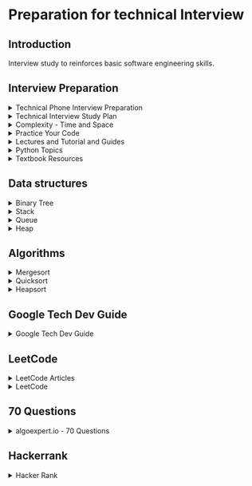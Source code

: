 # Preparation for technical Interview

## Introduction 
Interview study to reinforces basic software engineering skills.

## Interview Preparation 

<details>
<summary>Technical Phone Interview Preparation</summary>

- [Practice on a google doc](https://www.quora.com/What-are-some-tips-for-practicing-coding-on-Google-docs-for-a-phone-screen)

</details>


<details>
<summary>Technical Interview Study Plan</summary>

#### Overall Plan
- [Average googler four weeks study plan](https://www.linkedin.com/pulse/average-googler-four-weeks-study-plan-milad-naseri/?trk=v-feed)

- [According to a LeetCode discussion on number of problems to solve,](https://leetcode.com/discuss/career/368612/Folks-who-cracked-google-what-of-LC-hard-problems-were-you-able-to-solve-on-your-own/333033)
> 1. I didn't solve hard problems at all. I solved around 400 medium problems and all easy problems on LeetCode. It's better to understand the approaches used and learn to come up with the solution yourself, instead of looking up the answer.

> 2. Don't look the answer at all. If you can't solve the problem in an hour, even with drawing on a notebook with a pen, just skip the question. Don't look the answer. Go back to this question in two weeks and try another hour. If you still can't solve it - try to find a hint, if there's not hints, then lookup the answer. Review this question in a month or so.

> 3. Practice your weak topics.

> 4. You'll most likely asked a hard problem on the interview. But solving many Medium LC questions will help you much more. There are many Medium problems that are harder than the Hard ones.

> 5. Don't run after numbers. It doesn't matter if you solved 100, 200, or 1000 problems. All that important is the quality. If you solved 200 problems, but you looked the answers for half of them, I bet you won't be able to come up with a solution to a problem you saw 3-4 weeks ago. Which means, your brain will work like a Queue.

> 6. Quality > Quantity.
> 7. Good luck.

- [According to a LeetCode discussion on areas to focus on,](https://leetcode.com/discuss/career/368612/Folks-who-cracked-google-what-of-LC-hard-problems-were-you-able-to-solve-on-your-own/332803)

> You should be able to crack a decent amount of hard LCs, that being said, Google focuses pretty heavily on breadth.
So be sure to practice extensively on:

> backtracking(appears very often)

> dynamic programming

> graphs (dfs, bfs, union find [usually asked as a follow up question to optimize a purely dfs/bfs approach], dijkstra)

> two pointers (very often)

> binary search (very very often)
> I've noticed somewhat of a new trend at Google, namely binary search on monotonic functions, i.e. : https://leetcode.com/problems/split-array-largest-sum/.

> Several others have mentioned getting interviews on this kind of problem, and you're pretty much gonna be able to come up with a solution instantly if you map it to binary search on sight.


#### Other sites guides
- [Google Tech Dev Guide](https://techdevguide.withgoogle.com/)
- [Geeks for Geeks - Company preparation](https://www.geeksforgeeks.org/company-preparation/)
- [Geeks for Geeks - Google interview preparation](https://www.geeksforgeeks.org/google-interview-preparation/)

#### Pattern Plan
- [Patterns For Coding Interview](./Plan/Patterns_For_Coding_Interview.md)
- [Patterns For Dynamic Programming](./Plan/Patterns_For_Dynamic_Programming.md)
- [Top 10 algorithms in interview questions by Geeks for Geeks](https://www.geeksforgeeks.org/top-10-algorithms-in-interview-questions/) 

#### Review
- [Bitwise operation](./Plan/bitwise_operation.md)
- [Analysis for different sorting techniques](./Plan/Analysis_of_Sorting.md)
- [Big Oh Cheatsheet](http://bigocheatsheet.com)

#### Question List
- [50 questions by Byte-Byte](https://www.byte-by-byte.com/wp-content/uploads/2019/01/50-Coding-Interview-Questions.pdf)
- [500 questions by techiedelight](https://www.techiedelight.com) or [via quora](https://techiedelight.quora.com/500-Data-Structures-and-Algorithms-interview-questions-and-their-solutions?share=1&utm_medium=email&utm_source=hackernewsletter&utm_term=code)

</details>

<details>
<summary>Complexity - Time and Space</summary>


[Merge sort time and space complexity](https://stackoverflow.com/questions/10342890/merge-sort-time-and-space-complexity)
</details>


<details>
<summary>Practice Your Code</summary>

#### Sites to practice your code
- [LeetCode](https://leetcode.com)
- [Geeks for Geeks](https://www.geeksforgeeks.org)
- [HackerRank](https://www.hackerrank.com)
- [Project Euler](https://projecteuler.net)
- [Topcoder](https://www.topcoder.com)
- [Puzzles](https://www.geeksforgeeks.org/category/puzzles/)

#### Company focused tags
- [Practice problems - Google Focus by Geeks for Geeks](https://practice.geeksforgeeks.org/explore/?company%5B%5D=Google&page=1&sortBy=accuracy)



</details>

<details>
<summary>Lectures and Tutorial and Guides</summary>

#### Style Guide
- [Google Style Guide](https://google.github.io/styleguide/)
- [Google Python Style Guide](https://google.github.io/styleguide/pyguide.html)

#### Tutorials
- [Hacker Earth Practice](https://www.hackerearth.com/practice/)
- [Python Quick Tutorials](https://www.techbeamers.com)
- [Hacker Earth - Bit Manipulation](https://www.hackerearth.com/practice/notes/bit-manipulation/)

#### Lecture Videos 
- [MIT 6.006 Introduction to Algorithms, Fall 2011](https://www.youtube.com/playlist?list=PLUl4u3cNGP61Oq3tWYp6V_F-5jb5L2iHb)
    - To Do: watch the dynamic programming videos 

</details>

<details>
<summary>Python Topics</summary>

- [Finding the most middle value](https://stackoverflow.com/questions/20904368/javascript-finding-the-most-middle-value-in-an-array)

<details>
<summary>Python - Deep copy vs shallow copy </summary>

- [Geeks for geeks: copy - shallow vs deep](https://www.geeksforgeeks.org/copy-python-deep-copy-shallow-copy/)
</details>

<details>
<summary> Python - When to use</summary>

- [Python: list vs tuple, when to use each](https://stackoverflow.com/questions/1708510/python-list-vs-tuple-when-to-use-each)

</details>

<details>
<summary>Python - Integers</summary>

- [Python: Checking for integer overflow](https://stackoverflow.com/questions/45528637/checking-integer-overflow-in-python)

- [Python: max and min for integers](https://stackoverflow.com/questions/7604966/maximum-and-minimum-values-for-ints)

- [Python: min(1, None)](https://stackoverflow.com/questions/6254871/python-minnone-x)

</details>

<details>
<summary>Python - List</summary>

- [Python: understanding slice notation](https://stackoverflow.com/questions/509211/understanding-slice-notation)

- [Python: removing from a list](https://stackoverflow.com/questions/4426663/how-to-remove-the-first-item-from-a-list)

- [Python: What is the difference between sorted(list) and list.sort()](https://stackoverflow.com/questions/22442378/what-is-the-difference-between-sortedlist-vs-list-sort)

</details>

<details>
<summary>Python - Dictionary</summary>

- [Python: Deleting element from a dictionary](https://stackoverflow.com/questions/5844672/delete-an-element-from-a-dictionary)

</details>

<details>
<summary>Python - Typing Annotations</summary>

- [Python: Using Python's Type Annotations](https://dev.to/dstarner/using-pythons-type-annotations-4cfe)
- [Python Documentation: Typing](https://docs.python.org/3/library/typing.html)

</details>

</details>


<details>
<summary>Textbook Resources</summary>

- [Online text: Algorithms by Jeff Erickson](http://jeffe.cs.illinois.edu/teaching/algorithms/)
- [Online text: Introduction to Programming in Python by Robert Sedgewick and Kevin Wayne](https://introcs.cs.princeton.edu/python/home/)
- [Online text: Algorithms, 4th Java Edition by Robert Sedgewick and Kevin Wayne](https://algs4.cs.princeton.edu/home/)
- Introduction to Algorithms, Third Edition by Thomas H. Cormen, Charles E. Leiserson, Ronald L. Rivest, Clifford Stein.
- The Algorithm Design Manual by Second Edition by Steven S. Skiena.
- Programming Pearls, Second Edition by Jon Bentley
- Data Structures and Algorithm Analysis in Java, Third Edition by Mark Allen Weiss.
- Data Structures and Algorithms with Python, Springer Press, by Kent D. Lee and Steve Hubbard
- Python Algorithms - Mastering Basic Algorithms in the Python Language, Second Edition by Magnus Lie Hetland
</details>

## Data structures

<details>
<summary> Binary Tree </summary>

- [Binary Tree](./Data_Structures/binary_tree.py)
- [AVL Tree notes](./Data_Structures/avl_tree.md)
- [AVL Tree code](./Data_Structures/avl_tree.py)

</details>

<details>
<summary>Stack</summary>

- [Linked listed implementation of FILO stack](./Data_Structures/stack_ll.py)
- [List (or array) implementation of FILO stack](./Data_Structures/stack_array.py)

</details>

<details>
<summary>Queue</summary>

- [Linked listed implementation of FIFO queue](./Data_Structures/queue_ll.py)
- [List (or array) implementation of FIFO queue](./Data_Structures/queue_array.py)

</details>

<details>
<summary>Heap</summary>

- Binary Heap
    - n = len(array)
    - last parent = ((n - 1) - 1)//2
    - parent index given i: parent = (i-1)//2
    - index of left child = 2 * parent + 1 
    - index of right child = 2 * parent + 2
    - where 0 <= i < n


```
from typing import List

def swap_min_value(array: List, parent, index):
    n = len(array)
    if index < n and array[parent] > array[index]:
        array[parent], array[index] = array[index], array[parent]
        
def min_heapify(array: List):
    
    n = len(array)
    last = n - 1

    # Last parent index
    parent = (last - 1) // 2

    while parent > 0:

        left, right = 2 * parent + 1, 2 * parent + 2
        
        swap_min_value(array, parent, left)
        swap_min_value(array, parent, right)
        
        parent -= 1
```

</details>



## Algorithms

<details>
<summary>Mergesort</summary>

- [mergesort](./Sorting/mergesort/mergesort.py)

</details>

<details>
<summary>Quicksort</summary>

- [pivot using midpoint value](./Sorting/quicksort/quicksort.py)
- [pivot using first value](./70_question/sorting/quick_sort.py)

</details>


<details>
<summary>Heapsort</summary>

- [Heapsort using binary heap](./70_question/sorting/heap_sort.py)

- To sort elements in ascending order:
	```
	start i = 0
	while i less than n-1
	    build max heap from i=0 to n-1-i
	    swap 0 and n-1-i element in order to put the max element at n-1-i index
	```

- To sort elements in descending order:
	```
	start i = 0
	while i less than n-1
	    build min heap from i=0 to n-1-i
	    swap 0 and n-1-i element in order to put the min element at n-1-i index
	```
</details>

## Google Tech Dev Guide

<details>
<summary>Google Tech Dev Guide</summary>

1. [Find the find longest word in dictionary that is a subsequence of a given string](./Foundations_of_Programming/1_find_longest_word_in_dictionary_that_is_a_subsequence_of_a_given_string)

2. [Find the max span of a given list](./Foundations_of_Programming/2_max_span/maxSpan.py)

3. [Remove all occurance of a pattern in a given string](./Foundations_of_Programming/3_without_string/withoutString.py)

4. [Sum numbers in a given string](./Foundations_of_Programming/4_sum_numbers/sumNumbers.py)

5. [Find a balance sum in an given list](./Foundations_of_Programming/5_can_balance/canBalance.py)

6. [Hangman game](./Foundations_of_Programming/6_hangman/hangman.py)

</details>

## LeetCode

<details>
<summary>LeetCode Articles</summary>

- [Leetcode optimize three sums](https://stackoverflow.com/questions/46410814/optimizing-solution-to-three-sum)
- [Implement stack using two queues](https://stackoverflow.com/questions/688276/implement-stack-using-two-queues)
- [All permutation of a string](http://k2code.blogspot.com/2011/09/permutation-of-string-in-java-efficient.html)
</details>


<details>
<summary>LeetCode</summary>

### Sliding window
| Problem      | Difficulty     | Solution      | Test | Time Complexity | Space Complexity
| :---:        |     :---:      |  :---:        | :---:|  :---:          |  :---:
| [Maximum sliding window](./leetcode/max_sliding_window.py) |  || | 

</details>


## 70 Questions

<details>
<summary>algoexpert.io - 70 Questions</summary>

### Array
| Problem      | Difficulty     | Solution      | Test | Time Complexity | Space Complexity
| :---:        |     :---:      |  :---:        | :---:|  :---:          |  :---:
| [Two number sums](./70_question/array/two_number_sum_problem.md) | Easy |[.py](./70_question/array/two_number_sum/two_number_sum.py) | |O(n)|O(n)| 
| [Three number sums](./70_question/array/three_number_sum_problem.md) | Medium| [.py](./70_question/array/three_number_sum/three_number_sum.py)||O(n^2)|O(n)|


### LinkedList
| Problem      | Difficulty     | Solution      | Test | Time Complexity | Space Complexity
| :---:        |     :---:      |  :---:        | :---:|  :---:          |  :---:
| Construction of a double linked list| Easy |[.py](./70_question/linked_list/double_linked_list.py) |||| 
| Remove Kth Node from End| Medium| [.py](./70_question/linked_list/delete_k_th_end_elements_from_linked_list.py)| |O(n)|O(1)|

### String
| Problem      | Difficulty     | Solution      | Test | Time Complexity | Space Complexity
| :---:        |     :---:      |  :---:        | :---:|  :---:          |  :---:
| Caesar Cipher| Easy |[.py](./70_question/string/caesar_cipher.py) |[.py](./70_question/string/caesar_cipher_test.py)|O(n)|O(1)| 
| Largest palindrome substring| Medium |[.py](./70_question/string/largest_palindrome_substring.py) |[.py](./70_question/string/largest_palindrome_substring_test.py)|O(n^2)|O(1)| 

### Searching
| Problem      | Difficulty     | Solution      | Test | Time Complexity | Space Complexity
| :---:        |     :---:      |  :---:        | :---:|  :---:          |  :---:
| Largest three numbers| Easy |[.py](./70_question/searching/largest_three_numbers.py) |[.py](./70_question/searching/largest_three_numbers_test.py)|O(n)|O(1)| 
| Binary search value| Easy | [.py](./70_question/searching/binary_search.py)| [.py](./70_question/searching/binary_search_test.py) |O(log n)|O(1)|

### Searching
| Problem      | Difficulty     | Solution      | Test | Time Complexity | Space Complexity
| :---:        |     :---:      |  :---:        | :---:|  :---:          |  :---:
| Bubble Sort| Easy |[.py](./70_question/sorting/bubble_sort.py) |[.py](./70_question/sorting/bubble_sort_test.py)|O(n^2)|O(1)| 
| Insertion Sort| Easy |[.py](./70_question/sorting/insertion_sort.py) |[.py](./70_question/sorting/insertion_sort_test.py)|O(n^2)|O(1)| 
| Selection Sort| Easy |[.py](./70_question/sorting/selection_sort.py) |[.py](./70_question/sorting/selection_sort_test.py)|O(n^2)|O(1)| 

</details>

## Hackerrank
<details>
<summary>Hacker Rank</summary>

[String validators](./hackerrank/string_validators.py)
</details>


